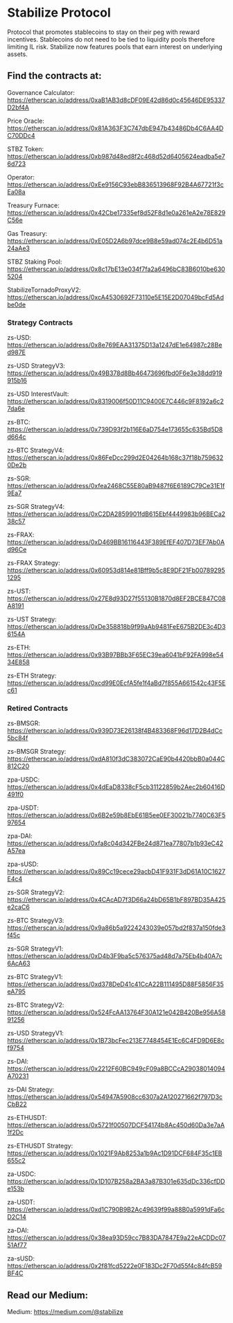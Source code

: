 # Stabilize Protocol
Protocol that promotes stablecoins to stay on their peg with reward incentives. Stablecoins do not need to be tied to liquidity pools therefore limiting IL risk. Stabilize now features pools that earn interest on underlying assets.

## Find the contracts at:
Governance Calculator: https://etherscan.io/address/0xaB1AB3d8cDF09E42d86d0c45646DE95337D2bf4A

Price Oracle: https://etherscan.io/address/0x81A363F3C747dbE947b43486Db4C6AA4DC70DDc4

STBZ Token: https://etherscan.io/address/0xb987d48ed8f2c468d52d6405624eadba5e76d723

Operator: https://etherscan.io/address/0xEe9156C93ebB836513968F92B4A67721f3cEa08a

Treasury Furnace: https://etherscan.io/address/0x42Cbe17335ef8d52F8d1e0a261eA2e78E829C56e

Gas Treasury: https://etherscan.io/address/0xE05D2A6b97dce9B8e59ad074c2E4b6D51a24aAe3

STBZ Staking Pool: https://etherscan.io/address/0x8c17bE13e034f7fa2a6496bC83B6010be6305204

StabilizeTornadoProxyV2: https://etherscan.io/address/0xcA4530692F73110e5E15E2D07049bcFd5Adbe0de

### Strategy Contracts
zs-USD: https://etherscan.io/address/0x8e769EAA31375D13a1247dE1e64987c28Bed987E

zs-USD StrategyV3: https://etherscan.io/address/0x49B378d8Bb46473696fbd0F6e3e38dd919915b16

zs-USD InterestVault: https://etherscan.io/address/0x8319006f50D11C9400E7C446c9F8192a6c27da6e

zs-BTC: https://etherscan.io/address/0x739D93f2b116E6aD754e173655c635Bd5D8d664c

zs-BTC StrategyV4: https://etherscan.io/address/0x86FeDcc299d2E04264b168c37f18b7596320De2b

zs-SGR: https://etherscan.io/address/0xfea2468C55E80aB9487f6E6189C79Ce31E1f9Ea7

zs-SGR StrategyV4: https://etherscan.io/address/0xC2DA2859901fdB615Ebf4449983b96BECa238c57

zs-FRAX: https://etherscan.io/address/0xD469BB16116443F389EfEF407D73EF7Ab0Ad96Ce

zs-FRAX Strategy: https://etherscan.io/address/0x60953d814e81Bff9b5c8E9DF21Fb007892951295

zs-UST: https://etherscan.io/address/0x27E8d93D27f55130B1870d8EF2BCE847C08A8191

zs-UST Strategy: https://etherscan.io/address/0xDe358818b9f99aAb9481FeE675B2DE3c4D36154A

zs-ETH: https://etherscan.io/address/0x93B97BBb3F65EC39ea6041bF92FA998e5434E858

zs-ETH Strategy: https://etherscan.io/address/0xcd99E0EcfA5fe1f4aBd7f855A661542c43F5Ec61

### Retired Contracts
zs-BMSGR: https://etherscan.io/address/0x939D73E26138f4B483368F96d17D2B4dCc5bc84f

zs-BMSGR Strategy: https://etherscan.io/address/0xdA810f3dC383072CaE90b4420bbB0a044C812C20

zpa-USDC: https://etherscan.io/address/0x4dEaD8338cF5cb31122859b2Aec2b60416D491f0

zpa-USDT: https://etherscan.io/address/0x6B2e59b8EbE61B5ee0EF30021b7740C63F597654

zpa-DAI: https://etherscan.io/address/0xfa8c04d342FBe24d871ea77807b1b93eC42A57ea

zpa-sUSD: https://etherscan.io/address/0x89Cc19cece29acbD41F931F3dD61A10C1627E4c4

zs-SGR StrategyV2: https://etherscan.io/address/0x4CAcAD7f3D66a24bD65B1bF897BD35A425e2caC6

zs-BTC StrategyV3: https://etherscan.io/address/0x9a86b5a9224243039e057bd2f837a150fde3f45c

zs-SGR StrategyV1: https://etherscan.io/address/0xD4b3F9ba5c576375ad48d7a75Eb4b40A7c6AcA63

zs-BTC StrategyV1: https://etherscan.io/address/0xd378DeD41c41CcA22B111495D88F5856F35eA795

zs-BTC StrategyV2: https://etherscan.io/address/0x524FcAA13764F30A121e042B420Be956A5891256

zs-USD StrategyV1: https://etherscan.io/address/0x1B73bcFec213E7748454E1Ec6C4FD9D6E8cf9754

zs-DAI: https://etherscan.io/address/0x2212F60BC949cF09a8BCCcA29038014094A70231

zs-DAI Strategy: https://etherscan.io/address/0x54947A5908cc6307a2A120271662f797D3cCbB22

zs-ETHUSDT: https://etherscan.io/address/0x5721f00507DCF54174b8Ac450d60Da3e7aA1f2Dc

zs-ETHUSDT Strategy: https://etherscan.io/address/0x1021F9Ab8253a1b9Ac1D91DCF684F35c1EB655c2

za-USDC: https://etherscan.io/address/0x1D107B258a2BA3a87B301e635dDc336cfDDe153b

za-USDT: https://etherscan.io/address/0xd1C790B9B2Ac49639f99a88B0a5991dFa6cD2C14

za-DAI: https://etherscan.io/address/0x38ea93D59cc7B83DA7847E9a22eACDDc0751Af77

za-sUSD: https://etherscan.io/address/0x2f81fcd5222e0F183Dc2F70d55f4c84fcB59BF4C

## Read our Medium:
Medium: https://medium.com/@stabilize
